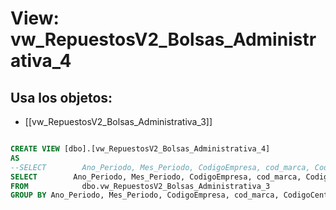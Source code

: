 # View: vw_RepuestosV2_Bolsas_Administrativa_4

## Usa los objetos:
- [[vw_RepuestosV2_Bolsas_Administrativa_3]]

```sql

CREATE VIEW [dbo].[vw_RepuestosV2_Bolsas_Administrativa_4]
AS
--SELECT        Ano_Periodo, Mes_Periodo, CodigoEmpresa, cod_marca, CodigoCentro, SUM(PesoTotal) AS PesoTotalConsolidado
SELECT        Ano_Periodo, Mes_Periodo, CodigoEmpresa, cod_marca, CodigoCentro, SUM(PesoAsignadoBolsa) AS PesoTotalConsolidado -- JCS: 2023/05/18 - FUE NECESARIO MODIFICARLO PARA AJUSTAR LOS PESOS
FROM            dbo.vw_RepuestosV2_Bolsas_Administrativa_3
GROUP BY Ano_Periodo, Mes_Periodo, CodigoEmpresa, cod_marca, CodigoCentro

```
